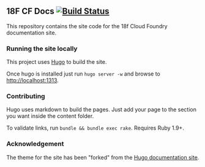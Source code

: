 ## 18F CF Docs [![Build Status](https://travis-ci.org/18F/cloud-foundry-notes.svg?branch=master)](https://travis-ci.org/18F/cloud-foundry-notes)

This repository contains the site code for the
18f Cloud Foundry documentation site.

### Running the site locally

This project uses [Hugo](https://gohugo.io) to build the site.

Once hugo is installed just run `hugo server -w` and browse to [http://localhost:1313](http://localhost:1313).

### Contributing

Hugo uses markdown to build the pages. Just add your page to the section you want inside the
content folder.

To validate links, run `bundle && bundle exec rake`. Requires Ruby 1.9+.

### Acknowledgement

The theme for the site has been "forked" from the [Hugo documentation site](https://gohugo.io/docs).
